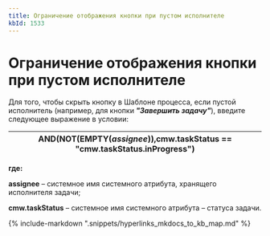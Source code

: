 ```yaml
---
title: Ограничение отображения кнопки при пустом исполнителе
kbId: 1533
---
```


# Ограничение отображения кнопки при пустом исполнителе

Для того, чтобы скрыть кнопку в Шаблоне процесса, если пустой исполнитель (например, для кнопки ***"Завершить задачу"***), введите следующее выражение в условии:

| AND(NOT(EMPTY($assignee)),$cmw.taskStatus == "cmw.taskStatus.inProgress") |
| --- |

**где:**

**assignee** – системное имя системного атрибута, хранящего исполнителя задачи;

**cmw.taskStatus** – системное имя системного атрибута – статуса задачи.

{% include-markdown ".snippets/hyperlinks_mkdocs_to_kb_map.md" %}

